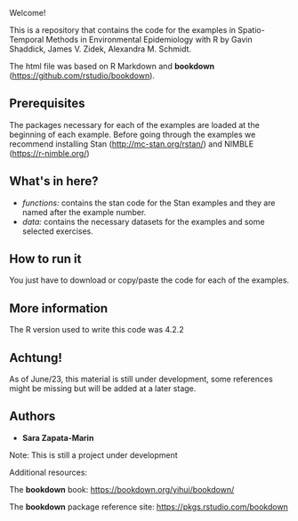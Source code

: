 Welcome! 

This is a repository that contains the code for the examples in Spatio-Temporal Methods in Environmental Epidemiology with R by Gavin Shaddick, James V. Zidek, Alexandra M. Schmidt. 

The html file was based on R Markdown and **bookdown** (https://github.com/rstudio/bookdown). 

## Prerequisites

The packages necessary for each of the examples are loaded at the beginning of each example. Before going through the examples we recommend installing Stan (http://mc-stan.org/rstan/) and NIMBLE (https://r-nimble.org/) 

## What's in here?

- *functions:* contains the stan code for the Stan examples and they are named after the example number.
- *data:* contains the necessary datasets for the examples and some selected exercises. 

## How to run it

You just have to download or copy/paste the code for each of the examples.

## More information


The R version used to write this code was 4.2.2
## Achtung!
As of June/23, this material is still under development, some references might be missing but will be added at a later stage.


## Authors

* **Sara Zapata-Marin** 

Note: This is still a project under development

Additional resources:

The **bookdown** book: https://bookdown.org/yihui/bookdown/

The **bookdown** package reference site: https://pkgs.rstudio.com/bookdown
